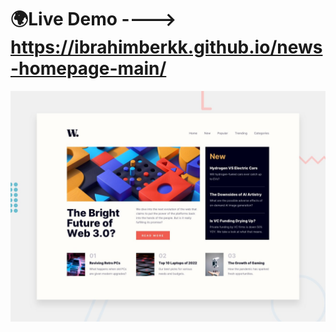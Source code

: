 # 🌍Live Demo ---->      https://ibrahimberkk.github.io/news-homepage-main/




![Design preview for the News homepage coding challenge](./design/desktop-preview.jpg)
